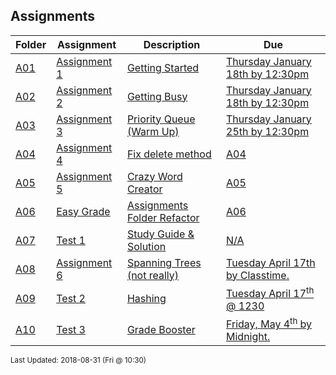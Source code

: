 ## Assignments
| Folder | Assignment | Description | Due|
 | ------------|------------|------------|------------|
 | [A01](https://github.com/rugbyprof/3013-Algorithms/tree/master/Assignments/A01) | [ Assignment 1 ](https://github.com/rugbyprof/3013-Algorithms/tree/master/Assignments/A01) | [ Getting Started](https://github.com/rugbyprof/3013-Algorithms/tree/master/Assignments/A01) | [Thursday January 18th by 12:30pm](https://github.com/rugbyprof/3013-Algorithms/tree/master/Assignments/A01) |
 | [A02](https://github.com/rugbyprof/3013-Algorithms/tree/master/Assignments/A02) | [ Assignment 2 ](https://github.com/rugbyprof/3013-Algorithms/tree/master/Assignments/A02) | [ Getting Busy](https://github.com/rugbyprof/3013-Algorithms/tree/master/Assignments/A02) | [Thursday January 18th by 12:30pm](https://github.com/rugbyprof/3013-Algorithms/tree/master/Assignments/A02) |
 | [A03](https://github.com/rugbyprof/3013-Algorithms/tree/master/Assignments/A03) | [ Assignment 3 ](https://github.com/rugbyprof/3013-Algorithms/tree/master/Assignments/A03) | [ Priority Queue (Warm Up)](https://github.com/rugbyprof/3013-Algorithms/tree/master/Assignments/A03) | [Thursday January 25th by 12:30pm](https://github.com/rugbyprof/3013-Algorithms/tree/master/Assignments/A03) |
 | [A04](https://github.com/rugbyprof/3013-Algorithms/tree/master/Assignments/A04) | [ Assignment 4 ](https://github.com/rugbyprof/3013-Algorithms/tree/master/Assignments/A04) | [ Fix delete method](https://github.com/rugbyprof/3013-Algorithms/tree/master/Assignments/A04) | [A04](https://github.com/rugbyprof/3013-Algorithms/tree/master/Assignments/A04) | [ Overview](https://github.com/rugbyprof/3013-Algorithms/tree/master/Assignments/A04) | [A04](https://github.com/rugbyprof/3013-Algorithms/tree/master/Assignments/A04) | [ Deliverables](https://github.com/rugbyprof/3013-Algorithms/tree/master/Assignments/A04) | [N/A](https://github.com/rugbyprof/3013-Algorithms/tree/master/Assignments/A04) |
 | [A05](https://github.com/rugbyprof/3013-Algorithms/tree/master/Assignments/A05) | [ Assignment 5 ](https://github.com/rugbyprof/3013-Algorithms/tree/master/Assignments/A05) | [ Crazy Word Creator](https://github.com/rugbyprof/3013-Algorithms/tree/master/Assignments/A05) | [A05](https://github.com/rugbyprof/3013-Algorithms/tree/master/Assignments/A05) | [ Overview](https://github.com/rugbyprof/3013-Algorithms/tree/master/Assignments/A05) | [A05](https://github.com/rugbyprof/3013-Algorithms/tree/master/Assignments/A05) | [ Motivation](https://github.com/rugbyprof/3013-Algorithms/tree/master/Assignments/A05) | [A05](https://github.com/rugbyprof/3013-Algorithms/tree/master/Assignments/A05) | [ Why Crazy Words?](https://github.com/rugbyprof/3013-Algorithms/tree/master/Assignments/A05) | [A05](https://github.com/rugbyprof/3013-Algorithms/tree/master/Assignments/A05) | [ Requirements](https://github.com/rugbyprof/3013-Algorithms/tree/master/Assignments/A05) | [A05](https://github.com/rugbyprof/3013-Algorithms/tree/master/Assignments/A05) | [ Big Picture](https://github.com/rugbyprof/3013-Algorithms/tree/master/Assignments/A05) | [A05](https://github.com/rugbyprof/3013-Algorithms/tree/master/Assignments/A05) | [ Deliverables](https://github.com/rugbyprof/3013-Algorithms/tree/master/Assignments/A05) | [N/A](https://github.com/rugbyprof/3013-Algorithms/tree/master/Assignments/A05) |
 | [A06](https://github.com/rugbyprof/3013-Algorithms/tree/master/Assignments/A06) | [ Easy Grade ](https://github.com/rugbyprof/3013-Algorithms/tree/master/Assignments/A06) | [ Assignments Folder Refactor](https://github.com/rugbyprof/3013-Algorithms/tree/master/Assignments/A06) | [A06](https://github.com/rugbyprof/3013-Algorithms/tree/master/Assignments/A06) | [ Change your assignments folder to reflect the following:](https://github.com/rugbyprof/3013-Algorithms/tree/master/Assignments/A06) | [A06](https://github.com/rugbyprof/3013-Algorithms/tree/master/Assignments/A06) | [ Final Format of `assignments`](https://github.com/rugbyprof/3013-Algorithms/tree/master/Assignments/A06) | [N/A](https://github.com/rugbyprof/3013-Algorithms/tree/master/Assignments/A06) |
 | [A07](https://github.com/rugbyprof/3013-Algorithms/tree/master/Assignments/A07) | [ Test 1 ](https://github.com/rugbyprof/3013-Algorithms/tree/master/Assignments/A07) | [ Study Guide & Solution](https://github.com/rugbyprof/3013-Algorithms/tree/master/Assignments/A07) | [N/A](https://github.com/rugbyprof/3013-Algorithms/tree/master/Assignments/A07) |
 | [A08](https://github.com/rugbyprof/3013-Algorithms/tree/master/Assignments/A08) | [ Assignment 6 ](https://github.com/rugbyprof/3013-Algorithms/tree/master/Assignments/A08) | [ Spanning Trees (not really)](https://github.com/rugbyprof/3013-Algorithms/tree/master/Assignments/A08) | [Tuesday April 17th by Classtime.](https://github.com/rugbyprof/3013-Algorithms/tree/master/Assignments/A08) |
 | [A09](https://github.com/rugbyprof/3013-Algorithms/tree/master/Assignments/A09) | [ Test 2 ](https://github.com/rugbyprof/3013-Algorithms/tree/master/Assignments/A09) | [ Hashing](https://github.com/rugbyprof/3013-Algorithms/tree/master/Assignments/A09) | [Tuesday April 17<sup>th</sup> @ 1230](https://github.com/rugbyprof/3013-Algorithms/tree/master/Assignments/A09) |
 | [A10](https://github.com/rugbyprof/3013-Algorithms/tree/master/Assignments/A10) | [ Test 3 ](https://github.com/rugbyprof/3013-Algorithms/tree/master/Assignments/A10) | [ Grade Booster](https://github.com/rugbyprof/3013-Algorithms/tree/master/Assignments/A10) | [Friday, May 4<sup>th</sup> by Midnight.](https://github.com/rugbyprof/3013-Algorithms/tree/master/Assignments/A10) |

<sup>Last Updated: 2018-08-31 (Fri @ 10:30)</sup>